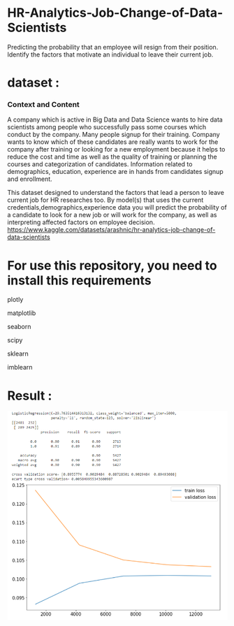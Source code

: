 # HR-Analytics-Job-Change-of-Data-Scientists

Predicting the probability that an employee will resign from their position.
Identify the factors that motivate an individual to leave their current job.

# dataset :
### Context and Content
A company which is active in Big Data and Data Science wants to hire data scientists among people who successfully pass some courses which conduct by the company. Many people signup for their training. Company wants to know which of these candidates are really wants to work for the company after training or looking for a new employment because it helps to reduce the cost and time as well as the quality of training or planning the courses and categorization of candidates. Information related to demographics, education, experience are in hands from candidates signup and enrollment.

This dataset designed to understand the factors that lead a person to leave current job for HR researches too. By model(s) that uses the current credentials,demographics,experience data you will predict the probability of a candidate to look for a new job or will work for the company, as well as interpreting affected factors on employee decision.
https://www.kaggle.com/datasets/arashnic/hr-analytics-job-change-of-data-scientists




# For use this repository, you need to install this requirements

plotly 

matplotlib 

seaborn 

scipy 

sklearn 

imblearn


# Result :
![](https://github.com/lachtarnour/HR-Analytics-Job-Change-of-Data-Scientists/blob/96ce96a6604d4711cf606e69ddf4d0207b191887/results.png)
